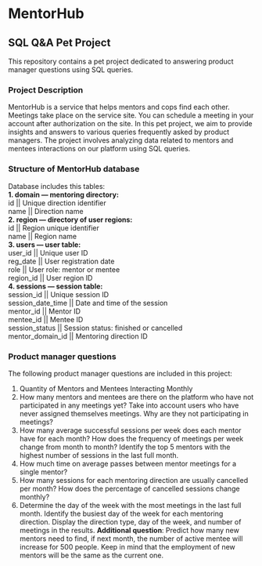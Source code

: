 # MentorHub
## SQL Q&A Pet Project

This repository contains a pet project dedicated to answering product manager questions using SQL queries.

### Project Description
MentorHub is a service that helps mentors and cops find each other. Meetings take place on the service site. You can schedule a meeting in your account after authorization on the site.
In this pet project, we aim to provide insights and answers to various queries frequently asked by product managers. The project involves analyzing data related to mentors and mentees interactions on our platform using SQL queries.

### Structure of MentorHub database
Database includes this tables:  
**1. domain — mentoring directory:**  
   id || Unique direction identifier  
   name || Direction name  
**2. region — directory of user regions:**  
   id || Region unique identifier  
   name || Region name  
**3. users — user table:**  
   user_id || Unique user ID  
   reg_date || User registration date  
   role || User role: mentor or mentee  
   region_id || User region ID  
**4. sessions — session table:**  
   session_id || Unique session ID  
   session_date_time || Date and time of the session  
   mentor_id || Mentor ID  
   mentee_id || Mentee ID  
   session_status || Session status: finished or cancelled  
   mentor_domain_id || Mentoring direction ID  

### Product manager questions
The following product manager questions are included in this project:
1. Quantity of Mentors and Mentees Interacting Monthly
2. How many mentors and mentees are there on the platform who have not participated in any meetings yet? 
Take into account users who have never assigned themselves meetings. 
Why are they not participating in meetings?
3. How many average successful sessions per week does each mentor have for each month? 
How does the frequency of meetings per week change from month to month?
Identify the top 5 mentors with the highest number of sessions in the last full month.
4. How much time on average passes between mentor meetings for a single mentor?
5. How many sessions for each mentoring direction are usually cancelled per month? 
How does the percentage of cancelled sessions change monthly?
6. Determine the day of the week with the most meetings in the last full month.
Identify the busiest day of the week for each mentoring direction. 
Display the direction type, day of the week, and number of meetings in the results. 
**Additional question**: Predict how many new mentors need to find, if next month, the number of active mentee will increase for 500 people.
Keep in mind that the employment of new mentors will be the same as the current one.
